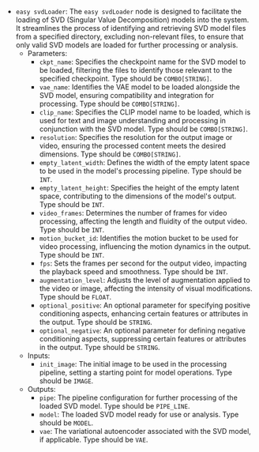 - `easy svdLoader`: The `easy svdLoader` node is designed to facilitate the loading of SVD (Singular Value Decomposition) models into the system. It streamlines the process of identifying and retrieving SVD model files from a specified directory, excluding non-relevant files, to ensure that only valid SVD models are loaded for further processing or analysis.
    - Parameters:
        - `ckpt_name`: Specifies the checkpoint name for the SVD model to be loaded, filtering the files to identify those relevant to the specified checkpoint. Type should be `COMBO[STRING]`.
        - `vae_name`: Identifies the VAE model to be loaded alongside the SVD model, ensuring compatibility and integration for processing. Type should be `COMBO[STRING]`.
        - `clip_name`: Specifies the CLIP model name to be loaded, which is used for text and image understanding and processing in conjunction with the SVD model. Type should be `COMBO[STRING]`.
        - `resolution`: Specifies the resolution for the output image or video, ensuring the processed content meets the desired dimensions. Type should be `COMBO[STRING]`.
        - `empty_latent_width`: Defines the width of the empty latent space to be used in the model's processing pipeline. Type should be `INT`.
        - `empty_latent_height`: Specifies the height of the empty latent space, contributing to the dimensions of the model's output. Type should be `INT`.
        - `video_frames`: Determines the number of frames for video processing, affecting the length and fluidity of the output video. Type should be `INT`.
        - `motion_bucket_id`: Identifies the motion bucket to be used for video processing, influencing the motion dynamics in the output. Type should be `INT`.
        - `fps`: Sets the frames per second for the output video, impacting the playback speed and smoothness. Type should be `INT`.
        - `augmentation_level`: Adjusts the level of augmentation applied to the video or image, affecting the intensity of visual modifications. Type should be `FLOAT`.
        - `optional_positive`: An optional parameter for specifying positive conditioning aspects, enhancing certain features or attributes in the output. Type should be `STRING`.
        - `optional_negative`: An optional parameter for defining negative conditioning aspects, suppressing certain features or attributes in the output. Type should be `STRING`.
    - Inputs:
        - `init_image`: The initial image to be used in the processing pipeline, setting a starting point for model operations. Type should be `IMAGE`.
    - Outputs:
        - `pipe`: The pipeline configuration for further processing of the loaded SVD model. Type should be `PIPE_LINE`.
        - `model`: The loaded SVD model ready for use or analysis. Type should be `MODEL`.
        - `vae`: The variational autoencoder associated with the SVD model, if applicable. Type should be `VAE`.
